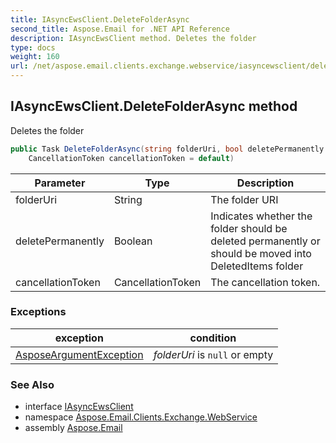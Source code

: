 ```yaml
---
title: IAsyncEwsClient.DeleteFolderAsync
second_title: Aspose.Email for .NET API Reference
description: IAsyncEwsClient method. Deletes the folder
type: docs
weight: 160
url: /net/aspose.email.clients.exchange.webservice/iasyncewsclient/deletefolderasync/
---
```

## IAsyncEwsClient.DeleteFolderAsync method

Deletes the folder

```csharp
public Task DeleteFolderAsync(string folderUri, bool deletePermanently = false, 
    CancellationToken cancellationToken = default)
```

| Parameter | Type | Description |
| --- | --- | --- |
| folderUri | String | The folder URI |
| deletePermanently | Boolean | Indicates whether the folder should be deleted permanently or should be moved into DeletedItems folder |
| cancellationToken | CancellationToken | The cancellation token. |

### Exceptions

| exception | condition |
| --- | --- |
| [AsposeArgumentException](../../../aspose.email/asposeargumentexception/) | *folderUri* is `null` or empty |

### See Also

* interface [IAsyncEwsClient](../)
* namespace [Aspose.Email.Clients.Exchange.WebService](../../iasyncewsclient/)
* assembly [Aspose.Email](../../../)


